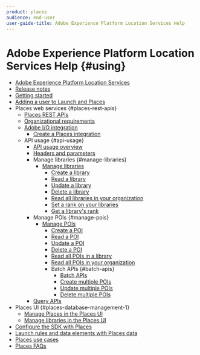 ```yaml
---
product: places
audience: end-user
user-guide-title: Adobe Experience Platform Location Services Help
---
```


# Adobe Experience Platform Location Services Help {#using}

+ [Adobe Experience Platform Location Services](home.md)
+ [Release notes](release-notes.md)
+ [Getting started](getting-started.md)
+ [Adding a user to Launch and Places](adding-a-user-to-launch-places.md)
+ Places web services {#places-rest-apis}
  + [Places REST APIs](places-rest-apis/places-rest-apis.md)
  + [Organizational requirements](places-rest-apis/organizational-requirements.md)
  + [Adobe I/O integration](places-rest-apis/adobe-i-o-integration/adobe-i-o-integration.md)
    + [Create a Places integration](places-rest-apis/adobe-i-o-integration/create-a-places-integration.md)
  + API usage {#api-usage}
    + [API usage overview](places-rest-apis/api-usage/api-usage.md)
    + [Headers and parameters](places-rest-apis/api-usage/headers-and-parameters.md)
    + Manage libraries {#manage-libraries}
      + [Manage libraries](places-rest-apis/api-usage/manage-libraries/manage-libraries.md)
        + [Create a library](places-rest-apis/api-usage/manage-libraries/create-a-library.md)
        + [Read a library](places-rest-apis/api-usage/manage-libraries/read-a-library.md)
        + [Update a library](places-rest-apis/api-usage/manage-libraries/update-a-library.md)
        + [Delete a library](places-rest-apis/api-usage/manage-libraries/delete-a-library.md)
        + [Read all libraries in your organization](places-rest-apis/api-usage/manage-libraries/read-all-libraries-in-your-organization.md)
        + [Set a rank on your libraries](places-rest-apis/api-usage/manage-libraries/set-a-ran-on-your-libraries.md)
        + [Get a library's rank](places-rest-apis/api-usage/manage-libraries/get-a-librarys-rank.md)
    + Manage POIs {#manage-pois}
      + [Manage POIs](places-rest-apis/api-usage/manage-pois/manage-pois.md)
        + [Create a POI](places-rest-apis/api-usage/manage-pois/create-a-poi.md)
        + [Read a POI](places-rest-apis/api-usage/manage-pois/read-a-poi.md)
        + [Update a POI](places-rest-apis/api-usage/manage-pois/update-a-poi.md)
        + [Delete a POI](places-rest-apis/api-usage/manage-pois/delete-a-poi.md)
        + [Read all POIs in a library](places-rest-apis/api-usage/manage-pois/read-all-pois-in-a-library.md)
        + [Read all POIs in your organization](places-rest-apis/api-usage/manage-pois/read-all-pois-in-your-organization.md)
        + Batch APIs {#batch-apis}
          + [Batch APIs](places-rest-apis/api-usage/manage-pois/batch-apis.md)
          + [Create multiple POIs](places-rest-apis/api-usage/manage-pois/create-multiple-pois.md)
          + [Update multiple POIs](places-rest-apis/api-usage/manage-pois/update-multiple-pois.md)
          + [Delete multiple POIs](places-rest-apis/api-usage/manage-pois/delete-multiple-pois.md)
    + [Query APIs](places-rest-apis/api-usage/query-apis.md)
+ Places UI {#places-database-management-1}
  + [Manage Places in the Places UI](places-database-management-1/managing-pois-in-the-places-ui.md)
  + [Manage libraries in the Places UI](places-database-management-1/manage-libraries.md)
+ [Configure the SDK with Places](configure-places-in-the-sdk.md)
+ [Launch rules and data elements with Places data](rules-data-elements-places-data.md)
+ [Places use cases](places-use-cases.md)
+ [Places FAQs](places-faqs.md)